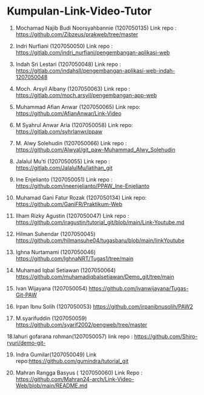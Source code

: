 # Kumpulan-Link-Video-Tutor
1. Mochamad Najib Budi Noorsyahbannie (1207050135)
Link repo : https://github.com/Zibzeus/prakweb/tree/master

2. Indri Nurfiani (1207050050)
Link repo : https://gitlab.com/indri_nurfiani/pengembangan-aplikasi-web

3. Indah Sri Lestari (1207050048)
Link repo :
https://gitlab.com/indahsll/pengembangan-aplikasi-web-indah-1207050048

4. Moch. Arsyil Albany (1207050063)
Link repo : https://gitlab.com/moch.arsyil/pengembangan-app-web

5. Muhammad Afian Anwar (1207050065)
Link repo:
https://github.com/AfianAnwar/Link-Video

6. M Syahrul Anwar Aria (1207050058)
Link repo: https://gitlab.com/syhrlanwr/ppaw

7. M. Alwy Solehudin (1207050066)
Link repo : https://github.com/Alwyal/git_paw-Muhammad_Alwy_Solehudin

8. Jalalul Mu'ti (1207050055)
Link repo : https://gitlab.com/JalalulMu/latihan_git

9. Ine Enjelianto (1207050051)
Link repo :
https://github.com/ineenjelianto/PPAW_Ine-Enjelianto

10. Muhamad Gani Fatur Rozak (1207050134)
Link repo:
https://github.com/GaniFR/Praktikum-Web

11. Ilham Rizky Agustin (1207050047)
Link repo :
https://github.com/iragustin/tutorial_git/blob/main/Link-Youtube.md

12. Hilman Suhendar (1207050045)
https://github.com/hilmansuhe04/tugasbaru/blob/main/linkYoutube

13. Ighna Nurtamami (1207050046) https://github.com/IghnaNRT/Tugas1/tree/main

14. Muhamad Iqbal Setiawan (1207050064)
https://github.com/muhamadiqbalsetiawan/Demo_git/tree/main

15. Ivan Wijayana (1207050054) https://github.com/ivanwijayana/Tugas-Git-PAW

16. Irpan Ibnu Solih (1207050053)
https://github.com/irpanibnusolih/PAW2

17. M.syarifuddin (1207050059) https://github.com/syarif2002/pengweb/tree/master

18.lahuri gofarana rohman(1207050057)
link repo : https://github.com/Shiro-ryuri/demo-git-

19. Indra Gumilar(1207050049) 
Link repo:https://github.com/gumindra/tutorial_git

20. Mahran Rangga Basyus ( 1207050060)
Link Repo : https://github.com/Mahran24-arch/Link-Video-Web/blob/main/README.md

